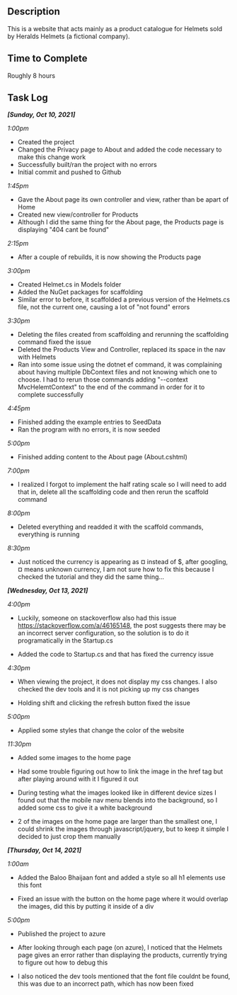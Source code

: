 ﻿## Description

This is a website that acts mainly as a product catalogue for Helmets sold by Heralds Helmets (a fictional company).

## Time to Complete

Roughly 8 hours

## Task Log

***[Sunday, Oct 10, 2021]***

*1:00pm*

- Created the project
- Changed the Privacy page to About and added the code necessary to make this change work
- Successfully built/ran the project with no errors
- Initial commit and pushed to Github

*1:45pm*

- Gave the About page its own controller and view, rather than be apart of Home
- Created new view/controller for Products
- Although I did the same thing for the About page, the Products page is displaying "404 cant be found"

*2:15pm*

- After a couple of rebuilds, it is now showing the Products page

*3:00pm*

- Created Helmet.cs in Models folder
- Added the NuGet packages for scaffolding
- Similar error to before, it scaffolded a previous version of the Helmets.cs file, not the current one, causing a lot of "not found" errors

*3:30pm*

- Deleting the files created from scaffolding and rerunning the scaffolding command fixed the issue
- Deleted the Products View and Controller, replaced its space in the nav with Helmets
- Ran into some issue using the dotnet ef command, it was complaining about having multiple
DbContext files and not knowing which one to choose. I had to rerun those commands adding
"--context MvcHelemtContext" to the end of the command in order for it to complete successfully

*4:45pm*

- Finished adding the example entries to SeedData
- Ran the program with no errors, it is now seeded

*5:00pm*

- Finished adding content to the About page (About.cshtml)

*7:00pm*

- I realized I forgot to implement the half rating scale so I will need to add that in,
delete all the scaffolding code and then rerun the scaffold command

*8:00pm*

- Deleted everything and readded it with the scaffold commands, everything is running

*8:30pm*

- Just noticed the currency is appearing as ¤ instead of $, after googling, ¤ means unknown currency,
I am not sure how to fix this because I checked the tutorial and they did the same thing...


***[Wednesday, Oct 13, 2021]***

*4:00pm*

- Luckily, someone on stackoverflow also had this issue https://stackoverflow.com/a/46165148, the post
suggests there may be an incorrect server configuration, so the solution is to do it programatically in
the Startup.cs

- Added the code to Startup.cs and that has fixed the currency issue

*4:30pm*

- When viewing the project, it does not display my css changes. I also checked the dev tools and it is
not picking up my css changes

- Holding shift and clicking the refresh button fixed the issue

*5:00pm*

- Applied some styles that change the color of the website

*11:30pm*

- Added some images to the home page

- Had some trouble figuring out how to link the image in the href tag but after playing around with it
I figured it out

- During testing what the images looked like in different device sizes I found out that the mobile
nav menu blends into the background, so I added some css to give it a white background

- 2 of the images on the home page are larger than the smallest one, I could shrink the images through
javascript/jquery, but to keep it simple I decided to just crop them manually


***[Thursday, Oct 14, 2021]***

*1:00am*

- Added the Baloo Bhaijaan font and added a style so all h1 elements use this font

- Fixed an issue with the button on the home page where it would overlap the images,
did this by putting it inside of a div

*5:00pm*

- Published the project to azure

- After looking through each page (on azure), I noticed that the Helmets page gives an error rather than
displaying the products, currently trying to figure out how to debug this

- I also noticed the dev tools mentioned that the font file couldnt be found, this was due to an incorrect
path, which has now been fixed